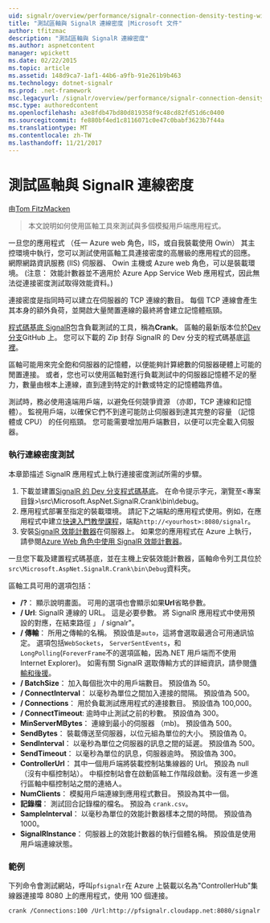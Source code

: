 ```yaml
---
uid: signalr/overview/performance/signalr-connection-density-testing-with-crank
title: "測試區軸與 SignalR 連線密度 |Microsoft 文件"
author: tfitzmac
description: "測試區軸與 SignalR 連線密度"
ms.author: aspnetcontent
manager: wpickett
ms.date: 02/22/2015
ms.topic: article
ms.assetid: 148d9ca7-1af1-44b6-a9fb-91e261b9b463
ms.technology: dotnet-signalr
ms.prod: .net-framework
msc.legacyurl: /signalr/overview/performance/signalr-connection-density-testing-with-crank
msc.type: authoredcontent
ms.openlocfilehash: a3e8fdb47bd80d819358f9c48cd82fd51d6c0400
ms.sourcegitcommit: fe880bf4ed1c8116071c0e47c0babf3623b7f44a
ms.translationtype: MT
ms.contentlocale: zh-TW
ms.lasthandoff: 11/21/2017
---
```

<a name="signalr-connection-density-testing-with-crank"></a>測試區軸與 SignalR 連線密度
====================
由[Tom FitzMacken](https://github.com/tfitzmac)

> 本文說明如何使用區軸工具來測試與多個模擬用戶端應用程式。


一旦您的應用程式 （任一 Azure web 角色，IIS，或自我裝載使用 Owin） 其主控環境中執行，您可以測試使用區軸工具連接密度的高層級的應用程式的回應。 網際網路資訊服務 (IIS) 伺服器、 Owin 主機或 Azure web 角色，可以是裝載環境。 (注意： 效能計數器並不適用於 Azure App Service Web 應用程式，因此無法從連接密度測試取得效能資料。)

連接密度是指同時可以建立在伺服器的 TCP 連線的數目。 每個 TCP 連線會產生其本身的額外負荷，並開啟大量閒置連線的最終將會建立記憶體瓶頸。

[程式碼基底 SignalR](https://github.com/signalr/signalr)包含負載測試的工具，稱為**Crank**。 區軸的最新版本位於[Dev 分支](https://github.com/SignalR/signalr/tree/dev)GitHub 上。 您可以下載的 Zip 封存 SignalR 的 Dev 分支的程式碼基底[這裡](https://github.com/SignalR/SignalR/archive/dev.zip)。

區軸可能用來完全飽和伺服器的記憶體，以便能夠計算總數的伺服器硬體上可能的閒置連接。 或者，您也可以使用區軸對進行負載測試中的伺服器記憶體不足的壓力，數量由根本上連線，直到達到特定的計數或特定的記憶體臨界值。

測試時，務必使用遠端用戶端，以避免任何競爭資源 （亦即，TCP 連線和記憶體）。 監視用戶端，以確保它們不到達可能防止伺服器到達其完整的容量 （記憶體或 CPU） 的任何瓶頸。 您可能需要增加用戶端數目，以便可以完全載入伺服器。

### <a name="running-a-connection-density-test"></a>執行連線密度測試

本章節描述 SignalR 應用程式上執行連接密度測試所需的步驟。

1. 下載並建置[SignalR 的 Dev 分支程式碼基底](https://github.com/SignalR/SignalR/archive/dev.zip)。 在命令提示字元，瀏覽至&lt;專案目錄&gt;\src\Microsoft.AspNet.SignalR.Crank\bin\debug。
2. 應用程式部署至指定的裝載環境。 請記下之端點的應用程式使用。例如，在應用程式中建立[快速入門教學課程](../getting-started/tutorial-getting-started-with-signalr.md)，端點`http://<yourhost>:8080/signalr`。
3. 安裝[SignalR 效能計數器](signalr-performance.md#perfcounters)在伺服器上。 如果您的應用程式在 Azure 上執行，請參閱[Azure Web 角色中使用 SignalR 效能計數器](using-signalr-performance-counters-in-an-azure-web-role.md)。

一旦您下載及建置程式碼基底，並在主機上安裝效能計數器，區軸命令列工具位於`src\Microsoft.AspNet.SignalR.Crank\bin\Debug`資料夾。

區軸工具可用的選項包括：

- **/?**： 顯示說明畫面。 可用的選項也會顯示如果**Url**省略參數。
- **/ Url**: SignalR 連線的 URL。 這是必要參數。 將 SignalR 應用程式中使用預設的對應，在結束路徑 」 / signalr"。
- **/ 傳輸**： 所用之傳輸的名稱。 預設值是`auto`，這將會選取最適合可用通訊協定。 選項包括`WebSockets`， `ServerSentEvents`，和`LongPolling`(`ForeverFrame`不的選項區軸，因為.NET 用戶端而不使用 Internet Explorer)。 如需有關 SignalR 選取傳輸方式的詳細資訊，請參閱[傳輸和後援](../getting-started/introduction-to-signalr.md#transports)。
- **/ BatchSize**： 加入每個批次中的用戶端數目。 預設值為 50。
- **/ ConnectInterval**： 以毫秒為單位之間加入連接的間隔。 預設值為 500。
- **/ Connections**： 用於負載測試應用程式的連接數目。 預設值為 100,000。
- **/ ConnectTimeout**: 逾時中止測試之前的秒數。 預設值為 300。
- **MinServerMBytes**： 連線到最小的伺服器 （mb)。 預設值為 500。
- **SendBytes**： 裝載傳送至伺服器，以位元組為單位的大小。 預設值為 0。
- **SendInterval**： 以毫秒為單位之伺服器的訊息之間的延遲。 預設值為 500。
- **SendTimeout**： 以毫秒為單位的訊息，伺服器逾時。 預設值為 300。
- **ControllerUrl**： 其中一個用戶端將裝載控制站集線器的 Url。 預設為 null （沒有中樞控制站）。 中樞控制站會在啟動區軸工作階段啟動。沒有進一步進行區軸中樞控制站之間的連絡人。
- **NumClients**： 模擬用戶端連線到應用程式數目。 預設為其中一個。
- **記錄檔**： 測試回合記錄檔的檔名。 預設為 `crank.csv`。
- **SampleInterval**： 以毫秒為單位的效能計數器樣本之間的時間。 預設值為 1000。
- **SignalRInstance**： 伺服器上的效能計數器的執行個體名稱。 預設值是使用用戶端連線狀態。

### <a name="example"></a>範例

下列命令會測試網站，呼叫`pfsignalr`在 Azure 上裝載以名為"ControllerHub"集線器連接埠 8080 上的應用程式，使用 100 個連接。

`crank /Connections:100 /Url:http://pfsignalr.cloudapp.net:8080/signalr`
